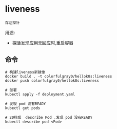 # liveness

    存活探针

用途:

- 探活发现应用无回应时,重启容器

## 命令

    # 构建liveness新镜像
    docker build . -t colorfulgray0/hellok8s:liveness
    docker push colorfulgray0/hellok8s:liveness

    # 部署
    kubectl apply -f deployment.yaml

    # 发现 pod 没有READY
    kubectl get pods

    # 20秒后  describe Pod ,发现 pod 没有READY
    kubectl describe pod <Pod>
